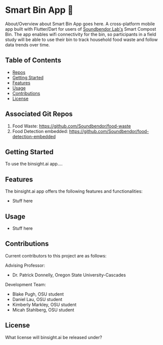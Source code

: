 #  Smart Bin App :herb:

About/Overview about Smart Bin App goes here. 
A cross-platform mobile app built with Flutter/Dart for users of [Soundbendor Lab's](https://www.soundbendor.org) Smart Compost Bin. The app enables wifi connectivity for the bin, so participants in a field study will be able to use their bin to track household food waste and follow data trends over time.

## Table of Contents
- [Repos](#repos)
- [Getting Started](#getting-started)
- [Features](#features) 
- [Usage](#usage)
- [Contributions](#contributions)
- [License](#license)

## Associated Git Repos

1. Food Waste: https://github.com/Soundbendor/food-waste
2. Food Detection embedded: https://github.com/Soundbendor/food-detection-embedded

## Getting Started

To use the binsight.ai app....

## Features

The binsight.ai app offers the following features and functionalities:

- Stuff here

## Usage 

- Stuff here

## Contributions

Current contributors to this project are as follows:

Advising Professor:
- Dr. Patrick Donnelly, Oregon State University-Cascades

Development Team:
- Blake Pugh, OSU student
- Daniel Lau, OSU student
- Kimberly Markley, OSU student
- Micah Stahlberg, OSU student

## License

What license will binsight.ai be released under?
